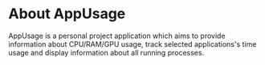 # About AppUsage
AppUsage is a personal project application which aims to provide information about CPU/RAM/GPU usage, track selected applications's time usage and display information about all running processes.
